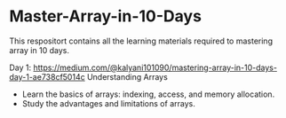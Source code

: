 # Master-Array-in-10-Days

This respositort contains all the learning materials required to mastering array in 10 days.

Day 1: https://medium.com/@kalyani101090/mastering-array-in-10-days-day-1-ae738cf5014c
Understanding Arrays
- Learn the basics of arrays: indexing, access, and memory allocation.
- Study the advantages and limitations of arrays.
